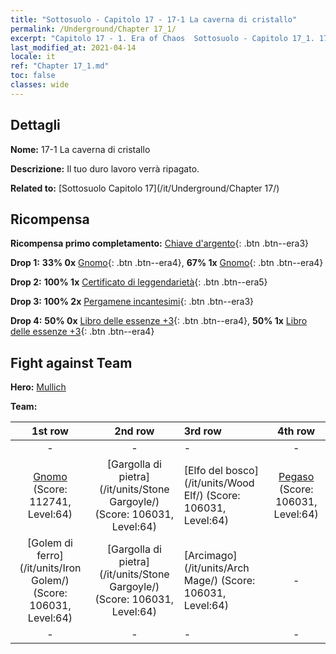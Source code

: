 ```yaml
---
title: "Sottosuolo - Capitolo 17 - 17-1 La caverna di cristallo"
permalink: /Underground/Chapter 17_1/
excerpt: "Capitolo 17 - 1. Era of Chaos  Sottosuolo - Capitolo 17_1. 17-1 La caverna di cristallo"
last_modified_at: 2021-04-14
locale: it
ref: "Chapter 17_1.md"
toc: false
classes: wide
---
```


## Dettagli

 **Nome:** 17-1 La caverna di cristallo

 **Descrizione:** Il tuo duro lavoro verrà ripagato.

 **Related to:** [Sottosuolo Capitolo 17](/it/Underground/Chapter 17/)

## Ricompensa

 **Ricompensa primo completamento:** [Chiave d'argento](/it/Items/con_693/){: .btn .btn--era3}

 **Drop 1:** **33% 0x** [Gnomo](/it/Items/unt_200/){: .btn .btn--era4}, **67% 1x** [Gnomo](/it/Items/unt_200/){: .btn .btn--era4}

 **Drop 2:** **100% 1x** [Certificato di leggendarietà](/it/Items/mat_67/){: .btn .btn--era5}

 **Drop 3:** **100% 2x** [Pergamene incantesimi](/it/Items/con_694/){: .btn .btn--era3}

 **Drop 4:** **50% 0x** [Libro delle essenze +3](/it/Items/mat_60/){: .btn .btn--era4}, **50% 1x** [Libro delle essenze +3](/it/Items/mat_60/){: .btn .btn--era4}


## Fight against Team
 **Hero:** [Mullich](/it/heroes/Mullich/)

 **Team:**


  | 1st row | 2nd row | 3rd row | 4th row |
  |:----:|:----:|:----|:----:|
  | - | - | - | - |
  | [Gnomo](/it/units/Dwarf/) (Score: 112741, Level:64)  | [Gargolla di pietra](/it/units/Stone Gargoyle/) (Score: 106031, Level:64)  | [Elfo del bosco](/it/units/Wood Elf/) (Score: 106031, Level:64)  | [Pegaso](/it/units/Pegasus/) (Score: 106031, Level:64)  |
  | [Golem di ferro](/it/units/Iron Golem/) (Score: 106031, Level:64)  | [Gargolla di pietra](/it/units/Stone Gargoyle/) (Score: 106031, Level:64)  | [Arcimago](/it/units/Arch Mage/) (Score: 106031, Level:64)  | - |
  | - | - | - | - |


